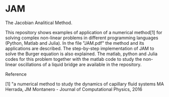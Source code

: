 # JAM
The Jacobian Analitical Method.

This repository shows examples of application of a numerical method[1] for solving complex non-linear problems in different programming languages (Python, Matlab and Julia).
In the file "JAM.pdf" the method and its applications are described. The step-by-step implementation of JAM to solve the Burger equation is also explained.  The matlab, python and Julia codes for this problem together with the matlab code to study the non-linear oscillations of a liquid bridge are available in the repository. 


Reference

[1] "a numerical method to study the dynamics of capillary fluid systems MA Herrada, JM Montanero - Journal of Computational Physics, 2016
